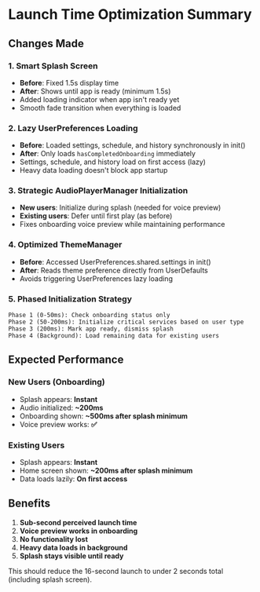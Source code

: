 # Launch Time Optimization Summary

## Changes Made

### 1. Smart Splash Screen
- **Before**: Fixed 1.5s display time
- **After**: Shows until app is ready (minimum 1.5s)
- Added loading indicator when app isn't ready yet
- Smooth fade transition when everything is loaded

### 2. Lazy UserPreferences Loading
- **Before**: Loaded settings, schedule, and history synchronously in init()
- **After**: Only loads `hasCompletedOnboarding` immediately
- Settings, schedule, and history load on first access (lazy)
- Heavy data loading doesn't block app startup

### 3. Strategic AudioPlayerManager Initialization
- **New users**: Initialize during splash (needed for voice preview)
- **Existing users**: Defer until first play (as before)
- Fixes onboarding voice preview while maintaining performance

### 4. Optimized ThemeManager
- **Before**: Accessed UserPreferences.shared.settings in init()
- **After**: Reads theme preference directly from UserDefaults
- Avoids triggering UserPreferences lazy loading

### 5. Phased Initialization Strategy
```
Phase 1 (0-50ms): Check onboarding status only
Phase 2 (50-200ms): Initialize critical services based on user type
Phase 3 (200ms): Mark app ready, dismiss splash
Phase 4 (Background): Load remaining data for existing users
```

## Expected Performance

### New Users (Onboarding)
- Splash appears: **Instant**
- Audio initialized: **~200ms**
- Onboarding shown: **~500ms after splash minimum**
- Voice preview works: **✅**

### Existing Users  
- Splash appears: **Instant**
- Home screen shown: **~200ms after splash minimum**
- Data loads lazily: **On first access**

## Benefits
1. **Sub-second perceived launch time**
2. **Voice preview works in onboarding**  
3. **No functionality lost**
4. **Heavy data loads in background**
5. **Splash stays visible until ready**

This should reduce the 16-second launch to under 2 seconds total (including splash screen).